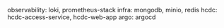 observability: loki, prometheus-stack
infra: mongodb, minio, redis
hcdc: hcdc-access-service, hcdc-web-app
argo: argocd
